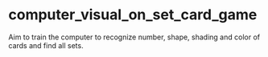 # computer_visual_on_set_card_game
Aim to train the computer to recognize number, shape, shading and color of cards and find all sets.
